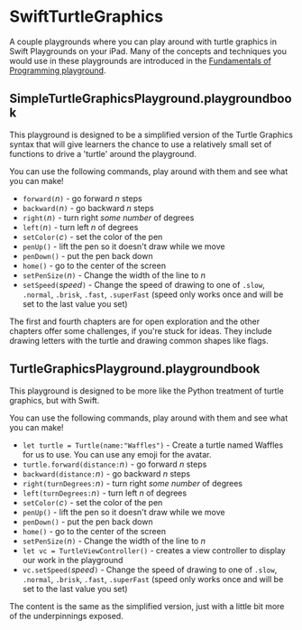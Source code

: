 # SwiftTurtleGraphics
A couple playgrounds where you can play around with turtle graphics in Swift Playgrounds on your iPad. Many of the concepts and techniques you would use in these playgrounds are introduced in the [Fundamentals of Programming playground](https://github.com/mhanlon/Fundamentals-of-Programming-Playground).


## SimpleTurtleGraphicsPlayground.playgroundbook
This playground is designed to be a simplified version of the Turtle Graphics syntax that will give learners the chance to use a relatively small set of functions to drive a 'turtle' around the playground.

You can use the following commands, play around with them and see what you can make!

 * `forward(`*n*`)` - go forward *n* steps
 * `backward(`*n*`)` - go backward *n* steps
 * `right(`*n*`)` - turn right *some number* of degrees
 * `left(`*n*`)` - turn left *n* of degrees
 * `setColor(`*c*`)` - set the color of the pen
 * `penUp()` - lift the pen so it doesn't draw while we move
 * `penDown()` - put the pen back down
 * `home()` - go to the center of the screen
 * `setPenSize(`*n*`)` - Change the width of the line to *n*
 * `setSpeed(`*speed*`)` - Change the speed of drawing to one of `.slow`, `.normal`, `.brisk`, `.fast`, `.superFast` (speed only works once and will be set to the last value you set)

The first and fourth chapters are for open exploration and the other chapters offer some challenges, if you're stuck for ideas. They include drawing letters with the turtle and drawing common shapes like flags.



## TurtleGraphicsPlayground.playgroundbook
This playground is designed to be more like the Python treatment of turtle graphics, but with Swift.

You can use the following commands, play around with them and see what you can make!

* `let turtle = Turtle(name:"Waffles")` - Create a turtle named Waffles for us to use. You can use any emoji for the avatar.
* `turtle.forward(distance:`*n*`)` - go forward *n* steps
* `backward(distance:`*n*`)` - go backward *n* steps
* `right(turnDegrees:`*n*`)` - turn right *some number* of degrees
* `left(turnDegrees:`*n*`)` - turn left *n* of degrees
* `setColor(`*c*`)` - set the color of the pen
* `penUp()` - lift the pen so it doesn't draw while we move
* `penDown()` - put the pen back down
* `home()` - go to the center of the screen
* `setPenSize(`*n*`)` - Change the width of the line to *n*
* `let vc = TurtleViewController()` - creates a view controller to display our work in the playground
* `vc.setSpeed(`*speed*`)` - Change the speed of drawing to one of `.slow`, `.normal`, `.brisk`, `.fast`, `.superFast` (speed only works once and will be set to the last value you set)

The content is the same as the simplified version, just with a little bit more of the underpinnings exposed.